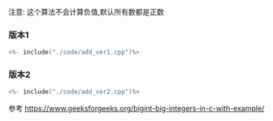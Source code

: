 
注意: 这个算法不会计算负值,默认所有数都是正数

### 版本1

```cpp
<%- include("./code/add_ver1.cpp")%>
```

### 版本2

```cpp
<%- include("./code/add_ver2.cpp")%>
```


参考 https://www.geeksforgeeks.org/bigint-big-integers-in-c-with-example/
